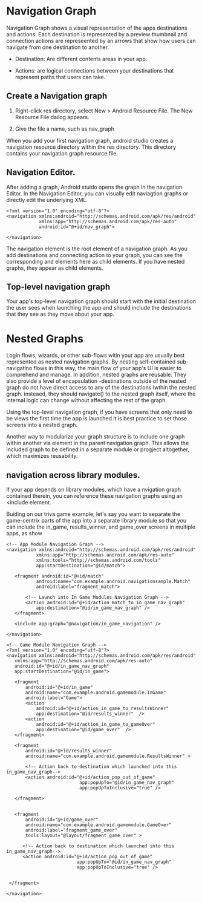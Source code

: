 # Navigation Graph 
Navigation Graph shows a visual representation of the apps destinations and actions. Each destination is represented by a preview thumbnail and connection actions are represeented by an arrows that show how users can navigate from one destination to another. 

- Destination: Are different contents areas in your app.

- Actions: are logical connections between your destinations that represent paths that users can take. 


## Create a Navigation graph
1. Right-click res directory, select New > Android Resource File. The New Resource File dailog appears.

2. Give the file a name, such as nav_graph

When you add your first navigation graph, android studio creates a navigation resource directory within the res directory. This directory contains your navigation graph resource file

## Navigation Editor. 
After adding a graph, Android stuido opens the graph in the navigation Editor. In the Navigation Editor, you can visually edit naviagtion graphs or directly edit the underlying XML.
```
<?xml version="1.0" encoding="utf-8"?>
<navigation xmlns:android="http://schemas.android.com/apk/res/android"
            xmlns:app="http://schemas.android.com/apk/res-auto"
            android:id="@+id/nav_graph">

</navigation>
```

The navigation element is the root element of a navigation graph. As you add destinations and connecting action to your graph, you can see the corresponding <destination> and <action> elements here as child elements. If you have nested graphs, they appear as child <navigation> elements. 

## Top-level navigation graph
Your app's top-level navigation graph should start with the initial destination the user sees when launching the app and should include the destinations that they see as they move about your app. 



# Nested Graphs
Login flows, wizards, or other sub-flows witin your app are usually best represented as nested navigation graphs. By nesting self-contained sub-navigatino flows in this way, the main flow of your app's UI is easier to comprehend and manage. In addition, nested graphs are reusable. They also provide a level of encapsulation -destinations outside of the nested graph do not have direct access to any of the destinations iwthin the nested graph. insteaed, they should navigate() to the nested graph itself, where the internal logic can change without affecting the rest of the graph. 

Using the top-level navigation graph, if you have screens that only need to be views the first time the app is launched it is best practice to set those screens into a nested graph. 

Another way to modularize your graph structure is to include one graph within another via <inclue> element in the parent navigation graph. This allows the included graph to be defined in a separate module or progject altogether, which maximizes reusability. 

## navigation across library modules. 
If your app depends on library modules, which have a nvigation graph contained therein, you can reference these navigation graphs using an <include element. 

Buiding on our triva game example, let's say you want to separate the game-centrix parts of the app into a separate library module so that you can include the in_game, results_winner, and game_over screens in multiple apps, as show

```
<!-- App Module Navigation Graph -->
<navigation xmlns:android="http://schemas.android.com/apk/res/android"
           xmlns:app="http://schemas.android.com/apk/res-auto"
           xmlns:tools="http://schemas.android.com/tools"
           app:startDestination="@id/match">

   <fragment android:id="@+id/match"
           android:name="com.example.android.navigationsample.Match"
           android:label="fragment_match">

       <!-- Launch into In Game Modules Navigation Graph -->
       <action android:id="@+id/action_match_to_in_game_nav_graph"
           app:destination="@id/in_game_nav_graph" />
   </fragment>

   <include app:graph="@navigation/in_game_navigation" />

</navigation>
```

```
<!-- Game Module Navigation Graph -->
<?xml version="1.0" encoding="utf-8"?>
<navigation xmlns:android="http://schemas.android.com/apk/res/android"
   xmlns:app="http://schemas.android.com/apk/res-auto"
   android:id="@+id/in_game_nav_graph"
   app:startDestination="@id/in_game">

   <fragment
       android:id="@+id/in_game"
       android:name="com.example.android.gamemodule.InGame"
       android:label="Game">
       <action
           android:id="@+id/action_in_game_to_resultsWinner"
           app:destination="@id/results_winner"  />
       <action
           android:id="@+id/action_in_game_to_gameOver"
           app:destination="@id/game_over"  />
   </fragment>

   <fragment
       android:id="@+id/results_winner"
       android:name="com.example.android.gamemodule.ResultsWinner" >

       <!-- Action back to destination which launched into this in_game_nav_graph-->
       <action android:id="@+id/action_pop_out_of_game"
                           app:popUpTo="@id/in_game_nav_graph"
                           app:popUpToInclusive="true" />

   </fragment>


   <fragment
       android:id="@+id/game_over"
       android:name="com.example.android.gamemodule.GameOver"
       android:label="fragment_game_over"
       tools:layout="@layout/fragment_game_over" >

      <!-- Action back to destination which launched into this in_game_nav_graph-->
      <action android:id="@+id/action_pop_out_of_game"
                          app:popUpTo="@id/in_game_nav_graph"
                          app:popUpToInclusive="true" />


 </fragment>

</navigation>
```








